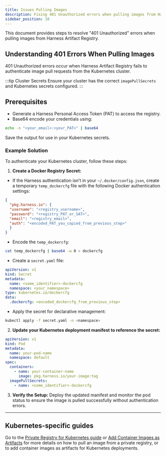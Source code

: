 ```yaml
---
title: Issues Pulling Images
description: Fixing 401 Unauthorized errors when pulling images from Harness Artifact Registry.
sidebar_position: 10
---
```


This document provides steps to resolve "401 Unauthorized" errors when pulling images from Harness Artifact Registry.

## Understanding 401 Errors When Pulling Images
401 Unauthorized errors occur when Harness Artifact Registry fails to authenticate image pull requests from the Kubernetes cluster.

:::tip Cluster Secrets
Ensure your cluster has the correct `imagePullSecrets` and Kubernetes secrets configured.
:::

## Prerequisites
- Generate a Harness Personal Access Token (PAT) to access the registry.
- Base64 encode your credentials using:
```bash
echo -n "<your_email>:<your_PAT>" | base64
```

Save the output for use in your Kubernetes secrets.

### Example Solution

To authenticate your Kubernetes cluster, follow these steps:
1. **Create a Docker Registry Secret:**
  - If the Harness authentication isn’t in your `~/.docker/config.json`, create a temporary `temp_dockercfg` file with the following Docker authentication settings:

```json
{
  "pkg.harness.io": {
  "username": "<registry_username>",
  "password": "<registry_PAT_or_SAT>",
  "email": "<registry_email>",
  "auth": "<encoded_PAT_you_copied_from_previous_step>"
  }
}
```
- Encode the `temp_dockercfg`:
```bash
cat temp_dockercfg | base64 -w 0 > dockercfg
```
- Create a `secret.yaml` file:
```yaml
apiVersion: v1
kind: Secret
metadata:
  name: <some_identifier>-dockercfg
  namespace: <your_namespace>
type: kubernetes.io/dockercfg
data:
  .dockercfg: <encoded_dockercfg_from_previous_step>
```
- Apply the secret for declarative management:
```bash
kubectl apply -f secret.yaml -n <namespace>
```

2. **Update your Kubernetes deployment manifest to reference the secret:**
```yaml
apiVersion: v1
kind: Pod
metadata:
  name: your-pod-name
  namespace: default
spec:
  containers:
    - name: your-container-name
      image: pkg.harness.io/your-image:tag
  imagePullSecrets:
    - name: <some_identifier>-dockercfg
  ```

3.	**Verify the Setup:**
Deploy the updated manifest and monitor the pod status to ensure the image is pulled successfully without authentication errors.

---
## Kubernetes-specific guides
Go to the [Private Registry for Kubernetes guide](https://developer.harness.io/docs/continuous-delivery/deploy-srv-diff-platforms/kubernetes/cd-kubernetes-category/pull-an-image-from-a-private-registry-for-kubernetes/) or [Add Container Images as Artifacts](https://developer.harness.io/docs/continuous-delivery/deploy-srv-diff-platforms/kubernetes/cd-kubernetes-category/add-artifacts-for-kubernetes-deployments/) for more details on how to pull an image from a private registry, or to add container images as artifacts for Kubernetes deployments.